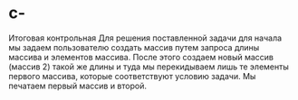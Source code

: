 # c-
Итоговая контрольная
Для решения поставленной задачи для начала мы задаем пользователю создать массив путем запроса длины массива и элементов массива.
После этого создаем новый массив (массив 2) такой же длины и туда мы перекидываем лишь те элементы первого массива, которые соответствуют условию задачи. Мы печатаем первый массив и второй.
